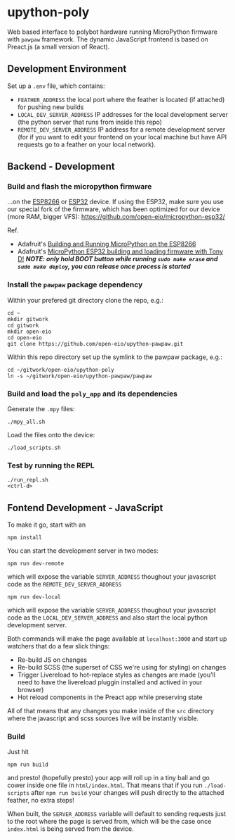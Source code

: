 # upython-poly
Web based interface to polybot hardware running MicroPython firmware with 
`pawpaw` framework.
The dynamic JavaScript frontend is based on Preact.js (a small version of React).

## Development Environment

Set up a `.env` file, which contains:
* `FEATHER_ADDRESS` the local port where the feather is located (if attached) for pushing new builds
* `LOCAL_DEV_SERVER_ADDRESS` IP addresses for the local development server (the python server that runs from inside this repo)
* `REMOTE_DEV_SERVER_ADDRESS` IP address for a remote development server (for if you want to edit your frontend on your local machine but have API requests go to a feather on your local network).

## Backend - Development

### Build and flash the micropython firmware
...on the [ESP8266](https://github.com/micropython/micropython/tree/master/esp8266) 
or [ESP32](https://github.com/micropython/micropython-esp32/tree/esp32/esp32) device.
If using the ESP32, make sure you use our special fork of the firmware, which has been optimized for our device (more RAM, bigger VFS): https://github.com/open-eio/micropython-esp32/


Ref.
 - Adafruit's [Building and Running MicroPython on the ESP8266](https://learn.adafruit.com/building-and-running-micropython-on-the-esp8266/overview)
 - Adafruit's [MicroPython ESP32 building and loading firmware with Tony D!](https://www.youtube.com/watch?v=qa2406iiSbI)
  ***NOTE: only hold BOOT button while running `sudo make erase` and `sudo make deploy`, you can release once process is started*** 


### Install the `pawpaw` package dependency
Within your prefered git directory clone the repo, e.g.:
```
cd ~
mkdir gitwork
cd gitwork
mkdir open-eio
cd open-eio
git clone https://github.com/open-eio/upython-pawpaw.git
```
Within this repo directory set up the symlink to the pawpaw package, e.g.:
```
cd ~/gitwork/open-eio/upython-poly
ln -s ~/gitwork/open-eio/upython-pawpaw/pawpaw
```
### Build and load the `poly_app` and its dependencies
Generate the `.mpy` files:
```
./mpy_all.sh
```
Load the files onto the device:
```
./load_scripts.sh
```
### Test by running the REPL
```
./run_repl.sh
<ctrl-d>
```

## Fontend Development - JavaScript

To make it go, start with an
```
npm install
```
You can start the development server in two modes:
```
npm run dev-remote
```
which will expose the variable `SERVER_ADDRESS` thoughout your javascript code 
as the `REMOTE_DEV_SERVER_ADDRESS`
```
npm run dev-local
```
which will expose the variable `SERVER_ADDRESS` thoughout your javascript code 
as the `LOCAL_DEV_SERVER_ADDRESS` and also start the local python development 
server.

Both commands will make the page available at `localhost:3000` and start up 
watchers that do a few slick things:
* Re-build JS on changes
* Re-build SCSS (the superset of CSS we're using for styling) on changes
* Trigger Livereload to hot-replace styles as changes are made (you'll need to
  have the livereload pluggin installed and actived in your browser)
* Hot reload components in the Preact app while preserving state

All of that means that any changes you make inside of the `src` directory where
the javascript and scss sources live will be instantly visible.


### Build

Just hit
```
npm run build
```
and presto! (hopefully presto) your app will roll up in a tiny ball and go 
cower inside one file in `html/index.html`. That means that if you run 
`./load-scripts` after `npm run build` your changes will push directly to the 
attached feather, no extra steps!

When built, the `SERVER_ADDRESS` variable will default to sending requests just
to the root where the page is served from, which will be the case once 
`index.html` is being served from the device.
